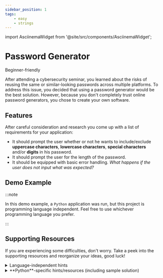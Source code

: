 ```yaml
---
sidebar_position: 1
tags:
    - easy
    - strings
---
```


import AsciinemaWidget from '@site/src/components/AsciinemaWidget';

# Password Generator

<span class="badge badge--success margin-bottom--sm">Beginner-friendly</span>

After attending a cybersecurity seminar, you learned about the risks of reusing the same or similar-looking passwords across multiple platforms. To address this issue, you decided that using a password generator would be the best solution. However, because you don't completely trust online password generators, you chose to create your own software.

## Features

After careful consideration and research you come up with a list of requirements for your application:

- It should prompt the user whether or not he wants to include/exclude **uppercase characters**, **lowercase characters**, **special characters** and/or **digits** in his password.
- It should prompt the user for the length of the password.
- It should be equipped with basic error handling. *What happens if the user does not input what was expected?*

## Demo Example
<AsciinemaWidget src="https://asciinema.org/a/CqssVysO4nivfjfThPXvwESBi.cast" rows={15} preload={true}/>

<div class="margin-top--md">
:::note

In this demo example, a `Python` application was run, but this project is programming language independent. Feel free to use whichever programming language you prefer.

:::
</div>


## Supporting Resources

If you are experiencing some difficulties, don't worry. Take a peek into the supporting resources and reorganize your ideas, good luck! 

<details>

<summary>Language-independent hints</summary>

- Think about constructing a character set with all character groups selected by the user. For example, if the user only wants numbers and special characters your program would **dynamically** create a character set only with numbers and special characters.

- Try to find a library of the programming language you are using that lets you generate random numbers. Then, based on that random number select a character from the character set. Do this as many times as the length requested by the user.

</details>

<details>

<summary>**Python**-specific hints/resources (including sample solution)</summary>

- Take a look at the [string](https://docs.python.org/3/library/string.html) page of Python's standard library. More specifically, at the *String constants* section.

- Consider taking a look at the [random](https://docs.python.org/3/library/random.html) page of Python's standard library, it contains various methods for generating random numbers and retrieving random values from strings/lists. In particular, consider the `random.choices()` method.

---

If you are experiencing some difficulties, consider taking a look at the [sample solution](https://github.com/anonymouscoolguy/programmingprojects-sample-solutions/blob/main/strings/password_generator/python/password_generator.py).
</details>